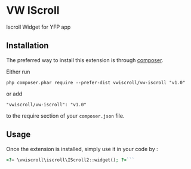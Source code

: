 VW IScroll
==========
Iscroll Widget for YFP app

Installation
------------

The preferred way to install this extension is through [composer](http://getcomposer.org/download/).

Either run

```
php composer.phar require --prefer-dist vwiscroll/vw-iscroll "v1.0"
```

or add

```
"vwiscroll/vw-iscroll": "v1.0"
```

to the require section of your `composer.json` file.


Usage
-----

Once the extension is installed, simply use it in your code by  :

```php
<?= \vwiscroll\iscroll\IScroll2::widget(); ?>```